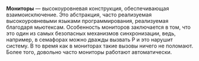 **Мониторы** — высокоуровневая конструкция, обеспечивающая взаимоисключение. Это абстракция, часто реализуемая высокоуровневыми языками программирования, реализуемая благодаря мьютексам. Особенность мониторов заключается в том, что это один из самых безопасных механизмов синхронизации, ведь, например, в семафорах можно дважды вызвать P и это нарушит систему. В то время как в мониторах такие вызовы ничего не поломают. Более того, довольно часто мониторы работают автоматически.